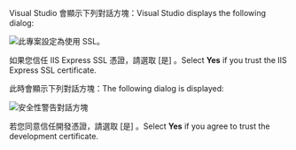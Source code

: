<span data-ttu-id="12dde-101">Visual Studio 會顯示下列對話方塊：</span><span class="sxs-lookup"><span data-stu-id="12dde-101">Visual Studio displays the following dialog:</span></span>

![此專案設定為使用 SSL。](~/getting-started/_static/trustCert.png)

<span data-ttu-id="12dde-105">如果您信任 IIS Express SSL 憑證，請選取 [是]  。</span><span class="sxs-lookup"><span data-stu-id="12dde-105">Select **Yes** if you trust the IIS Express SSL certificate.</span></span>

<span data-ttu-id="12dde-106">此時會顯示下列對話方塊：</span><span class="sxs-lookup"><span data-stu-id="12dde-106">The following dialog is displayed:</span></span>

![安全性警告對話方塊](~/getting-started/_static/cert.png)

<span data-ttu-id="12dde-108">若您同意信任開發憑證，請選取 [是]  。</span><span class="sxs-lookup"><span data-stu-id="12dde-108">Select **Yes** if you agree to trust the development certificate.</span></span>
